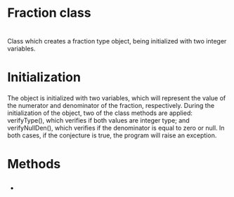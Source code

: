 # Fraction class <h1>
  
  Class which creates a fraction type object, being initialized with two integer variables.
  
# Initialization <h3>
  
  The object is initialized with two variables, which will represent the value of the numerator and denominator of the fraction, respectively.
  During the initialization of the object, two of the class methods are applied: verifyType(), which verifies if both values are integer type; and
  verifyNullDen(), which verifies if the denominator is equal to zero or null. In both cases, if the conjecture is true, the program will raise an
  exception.
  
# Methods <h2>
  
  * 
